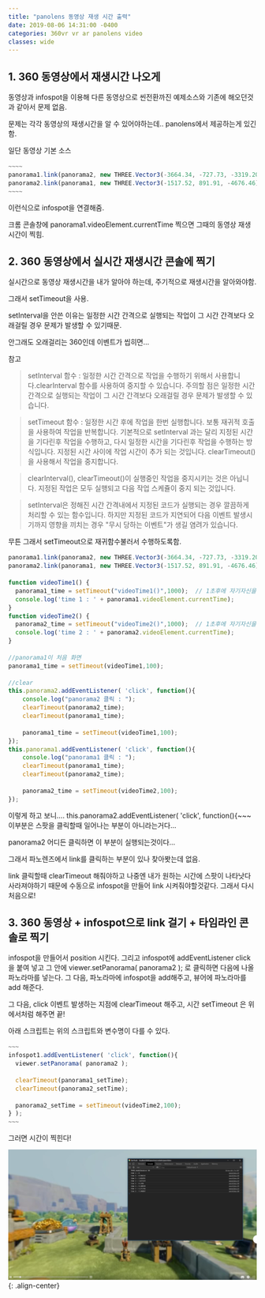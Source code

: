 ```yaml
---
title: "panolens 동영상 재생 시간 출력"
date: 2019-08-06 14:31:00 -0400
categories: 360vr vr ar panolens video
classes: wide
---
```


## 1. 360 동영상에서 재생시간 나오게

동영상과 infospot을 이용해 다른 동영상으로 씬전환까진 예제소스와 기존에 해오던것과 같아서 문제 없음.

문제는 각각 동영상의 재생시간을 알 수 있어야하는데.. panolens에서 제공하는게 있긴 함.

일단 동영상 기본 소스

```javascript
~~~~
panorama1.link(panorama2, new THREE.Vector3(-3664.34, -727.73, -3319.20), 400 );
panorama2.link(panorama1, new THREE.Vector3(-1517.52, 891.91, -4676.46), 400 ); 
~~~~
```

이런식으로 infospot을 연결해줌.

크롬 콘솔창에 panorama1.videoElement.currentTime 찍으면 그때의 동영상 재생시간이 찍힘.

## 2. 360 동영상에서 실시간 재생시간 콘솔에 찍기

실시간으로 동영상 재생시간을 내가 알아야 하는데, 주기적으로 재생시간을 알아와야함.

그래서 setTimeout을 사용.

setInterval을 안쓴 이유는 일정한 시간 간격으로 실행되는 작업이 그 시간 간격보다 오래걸릴 경우 문제가 발생할 수 있기때문.

안그래도 오래걸리는 360인데 이벤트가 씹히면... 

참고

> setInterval 함수 : 일정한 시간 간격으로 작업을 수행하기 위해서 사용합니다.clearInterval 함수를 사용하여 중지할 수 있습니다. 주의할 점은 일정한 시간 간격으로 실행되는 작업이 그 시간 간격보다 오래걸릴 경우 문제가 발생할 수 있습니다.

> setTimeout 함수 : 일정한 시간 후에 작업을 한번 실행합니다. 보통 재귀적 호출을 사용하여 작업을 반복합니다. 기본적으로 setInterval 과는 달리 지정된 시간을 기다린후 작업을 수행하고, 다시 일정한 시간을 기다린후 작업을 수행하는 방식입니다. 지정된 시간 사이에 작업 시간이 추가 되는 것입니다. clearTimeout() 을 사용해서 작업을 중지합니다.

> clearInterval(), clearTimeout()이 실행중인 작업을 중지시키는 것은 아닙니다. 지정된 작업은 모두 실행되고 다음 작업 스케쥴이 중지 되는 것입니다.

> setInterval은 정해진 시간 간격내에서 지정된 코드가 실행되는 경우 깔끔하게 처리할 수 있는 함수입니다. 하지만 지정된 코드가 지연되어 다음 이벤트 발생시기까지 영향을 끼치는 경우 "무시 당하는 이벤트"가 생길 염려가 있습니다.


무튼 그래서 setTimeout으로 재귀함수불러서 수행하도록함.

```javascript
panorama1.link(panorama2, new THREE.Vector3(-3664.34, -727.73, -3319.20), 400 );
panorama2.link(panorama1, new THREE.Vector3(-1517.52, 891.91, -4676.46), 400 ); 

function videoTime1() {
  panorama1_time = setTimeout("videoTime1()",1000);  // 1초후에 자기자신을 호출 
  console.log('time 1 : ' + panorama1.videoElement.currentTime);
}
function videoTime2() {
  panorama2_time = setTimeout("videoTime2()",1000);  // 1초후에 자기자신을 호출
  console.log('time 2 : ' + panorama2.videoElement.currentTime);
}

//panorama1이 처음 화면
panorama1_time = setTimeout(videoTime1,100);

//clear
this.panorama2.addEventListener( 'click', function(){
    console.log("panorama2 클릭 : ");
    clearTimeout(panorama2_time);
    clearTimeout(panorama1_time);

    panorama1_time = setTimeout(videoTime1,100);
});
this.panorama1.addEventListener( 'click', function(){
    console.log("panorama1 클릭 : ");
    clearTimeout(panorama1_time);
    clearTimeout(panorama2_time);

    panorama2_time = setTimeout(videoTime2,100);
});
```

이렇게 하고 보니.... this.panorama2.addEventListener( 'click', function(){~~~ 이부분은 스팟을 클릭할때 일어나는 부분이 아니라는거다...

panorama2 어디든 클릭하면 이 부분이 실행되는것이다...

그래서 파노렌즈에서 link를 클릭하는 부분이 있나 찾아봣는데 없음.

link 클릭할때 clearTimeout 해줘야하고 나중엔 내가 원하는 시간에 스팟이 나타낫다 사라져야하기 때문에 수동으로 infospot을 만들어 link 시켜줘야할것같다. 그래서 다시 처음으로!


## 3. 360 동영상 + infospot으로 link 걸기 + 타임라인 콘솔로 찍기

infospot을 만들어서 position 시킨다. 그리고 infospot에 addEventListener click을 붙여 넣고 그 안에 viewer.setPanorama( panorama2 ); 로 클릭하면 다음에 나올 파노라마를 넣는다. 그 다음, 파노라마에 infospot을 add해주고, 뷰어에 파노라마를 add 해준다.

그 다음, click 이벤트 발생하는 지점에 clearTimeout 해주고, 시간 setTimeout 은 위에서처럼 해주면 끝!

아래 스크립트는 위의 스크립트와 변수명이 다를 수 있다.

```javascript
~~~
infospot1.addEventListener( 'click', function(){
  viewer.setPanorama( panorama2 );

  clearTimeout(panorama1_setTime);
  clearTimeout(panorama2_setTime);

  panorama2_setTime = setTimeout(videoTime2,100);
} );
~~~
```

그러면 시간이 찍힌다!

![image-center](/assets/images/video360.png){: .align-center}

